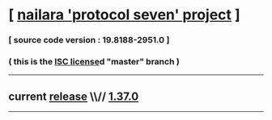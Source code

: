 
# [ [nailara 'protocol seven' project](http://src.nailara.net/) ]

### [ source code version : 19.8188-2951.0 ]

### ( this is the [ISC license](license)d "master" branch )
---
## current [release](https://github.com/anotherlink/nailara/releases) \\\\// [1.37.0](https://github.com/anotherlink/nailara/releases/tag/1.37.0)
---
